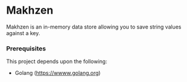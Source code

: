 # Makhzen
Makhzen is an in-memory data store allowing you to save string values against a key. 

### Prerequisites
This project depends upon the following:
  - Golang (https://wwww.golang.org)
